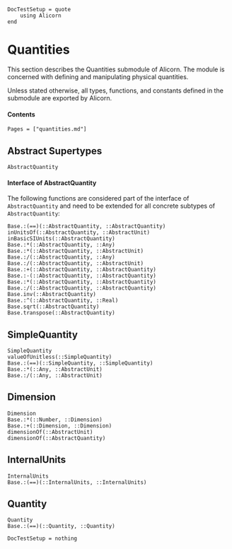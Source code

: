 ```@meta
DocTestSetup = quote
    using Alicorn
end
```

# Quantities

This section describes the Quantities submodule of Alicorn. The module is concerned with defining and manipulating physical quantities.

Unless stated otherwise, all types, functions, and constants defined in the submodule are exported by Alicorn.

#### Contents

```@contents
Pages = ["quantities.md"]
```

## Abstract Supertypes

```@docs
AbstractQuantity
```

#### Interface of AbstractQuantity

The following functions are considered part of the interface of `AbstractQuantity` and need to be extended for all concrete subtypes of `AbstractQuantity`:

```@docs
Base.:(==)(::AbstractQuantity, ::AbstractQuantity)
inUnitsOf(::AbstractQuantity, ::AbstractUnit)
inBasicSIUnits(::AbstractQuantity)
Base.:*(::AbstractQuantity, ::Any)
Base.:*(::AbstractQuantity, ::AbstractUnit)
Base.:/(::AbstractQuantity, ::Any)
Base.:/(::AbstractQuantity, ::AbstractUnit)
Base.:+(::AbstractQuantity, ::AbstractQuantity)
Base.:-(::AbstractQuantity, ::AbstractQuantity)
Base.:*(::AbstractQuantity, ::AbstractQuantity)
Base.:/(::AbstractQuantity, ::AbstractQuantity)
Base.inv(::AbstractQuantity)
Base.:^(::AbstractQuantity, ::Real)
Base.sqrt(::AbstractQuantity)
Base.transpose(::AbstractQuantity)
```

## SimpleQuantity

```@docs
SimpleQuantity
valueOfUnitless(::SimpleQuantity)
Base.:(==)(::SimpleQuantity, ::SimpleQuantity)
Base.:*(::Any, ::AbstractUnit)
Base.:/(::Any, ::AbstractUnit)
```
## Dimension

```@docs
Dimension
Base.:*(::Number, ::Dimension)
Base.:+(::Dimension, ::Dimension)
dimensionOf(::AbstractUnit)
dimensionOf(::AbstractQuantity)
```

## InternalUnits

```@docs
InternalUnits
Base.:(==)(::InternalUnits, ::InternalUnits)
```

## Quantity

```@docs
Quantity
Base.:(==)(::Quantity, ::Quantity)
```

```@meta
DocTestSetup = nothing
```

